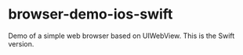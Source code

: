 # browser-demo-ios-swift
Demo of a simple web browser based on UIWebView.  This is the Swift version.
